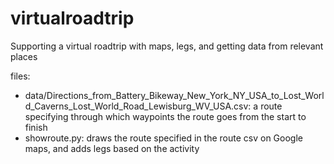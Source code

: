# virtualroadtrip
Supporting a virtual roadtrip with maps, legs, and getting data from relevant places

files:
- data/Directions_from_Battery_Bikeway_New_York_NY_USA_to_Lost_World_Caverns_Lost_World_Road_Lewisburg_WV_USA.csv: a route specifying through which waypoints the route goes from the start to finish
- showroute.py: draws the route specified in the route csv on Google maps, and adds legs based on the activity
